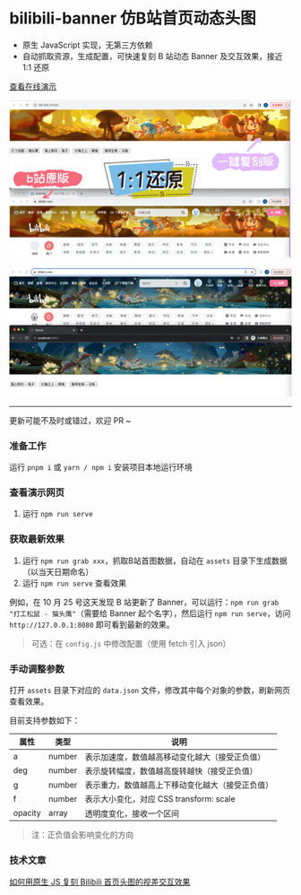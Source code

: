 <!--
 * @Author: ShawnPhang
 * @Date: 2023-10-03 22:51:33
 * @Description:  
 * @LastEditors: ShawnPhang <https://m.palxp.cn>
 * @LastEditTime: 2023-11-17 11:02:19
-->

# bilibili-banner 仿B站首页动态头图

- 原生 JavaScript 实现，无第三方依赖
- 自动抓取资源，生成配置，可快速复刻 B 站动态 Banner 及交互效果，接近 1:1 还原

[查看在线演示](https://palxiao.github.io/bilibili-banner/)

![](./preview0.png)

![](./preview1.png)

------

更新可能不及时或错过，欢迎 PR ~

### 准备工作

运行 `pnpm i` 或 `yarn / npm i` 安装项目本地运行环境

### 查看演示网页

1. 运行 `npm run serve`

### 获取最新效果

1. 运行 `npm run grab xxx`，抓取B站首图数据，自动在 `assets` 目录下生成数据（以当天日期命名）
2. 运行 `npm run serve` 查看效果

例如，在 10 月 25 号这天发现 B 站更新了 Banner，可以运行：`npm run grab "打工松鼠 - 猫头鹰"`（需要给 Banner 起个名字），然后运行 `npm run serve`，访问 `http://127.0.0.1:8080` 即可看到最新的效果。

> 可选：在 `config.js` 中修改配置（使用 fetch 引入 json）

### 手动调整参数

打开 `assets` 目录下对应的 `data.json` 文件，修改其中每个对象的参数，刷新网页查看效果。

目前支持参数如下：

| 属性 | 类型 | 说明 |
| --- | --- | --- |
| a | number | 表示加速度，数值越高移动变化越大（接受正负值） |
| deg | number | 表示旋转幅度，数值越高旋转越快（接受正负值） |
| g | number | 表示重力，数值越高上下移动变化越大（接受正负值） |
| f | number | 表示大小变化，对应 CSS transform: scale |
| opacity | array | 透明度变化，接收一个区间 |

> 注：正负值会影响变化的方向

### 技术文章

[如何用原生 JS 复刻 Bilibili 首页头图的视差交互效果](https://juejin.cn/post/7269385060611997711)
